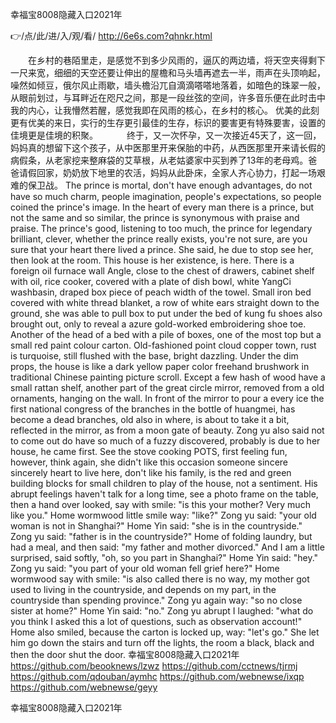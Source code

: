 
幸福宝8008隐藏入口2021年




👉/点/此/进/入/观/看/ http://6e6s.com?qhnkr.html




　　在乡村的巷陌里走，是感觉不到多少风雨的，逼仄的两边墙，将天空夹得剩下一尺来宽，细细的天空还要让伸出的屋檐和马头墙再遮去一半，雨声在头顶响起，噪然如倾豆，俄尔风止雨歇，墙头檐沿兀自滴滴嗒嗒地落着，如暗色的珠翠一般，从眼前划过，与耳畔近在咫尺之间，那是一段丝弦的空间，许多音乐便在此时击中我的内心，让我懵然若醒，感觉我即在风雨的核心，在乡村的核心。
优美的此刻更有优美的来日，实行的生存更引最佳的生存，标识的要害更有特殊要害，设置的佳境更是佳境的积聚。
　　　终于，又一次怀孕，又一次接近45天了，这一回，妈妈真的想留下这个孩子，从中医那里开来保胎的中药，从西医那里开来请长假的病假条，从老家挖来整麻袋的艾草根，从老姑婆家中买到养了13年的老母鸡。爸爸请假回家，奶奶放下地里的农活，妈妈从此卧床，全家人齐心协力，打起一场艰难的保卫战。
The prince is mortal, don't have enough advantages, do not have so much charm, people imagination, people's expectations, so people coined the prince's image.
In the heart of every man there is a prince, but not the same and so similar, the prince is synonymous with praise and praise.
The prince's good, listening to too much, the prince for legendary brilliant, clever, whether the prince really exists, you're not sure, are you sure that your heart there lived a prince.
She said, he due to stop see her, then look at the room.
This house is her existence, is here.
There is a foreign oil furnace wall Angle, close to the chest of drawers, cabinet shelf with oil, rice cooker, covered with a plate of dish bowl, white YangCi washbasin, draped box piece of peach width of the towel.
Small iron bed covered with white thread blanket, a row of white ears straight down to the ground, she was able to pull box to put under the bed of kung fu shoes also brought out, only to reveal a azure gold-worked embroidering shoe toe.
Another of the head of a bed with a pile of boxes, one of the most top but a small red paint colour carton.
Old-fashioned point cloud copper town, rust is turquoise, still flushed with the base, bright dazzling.
Under the dim props, the house is like a dark yellow paper color freehand brushwork in traditional Chinese painting picture scroll.
Except a few hash of wood have a small rattan shelf, another part of the great circle mirror, removed from a old ornaments, hanging on the wall.
In front of the mirror to pour a every ice the first national congress of the branches in the bottle of huangmei, has become a dead branches, old also in where, is about to take it a bit, reflected in the mirror, as from a moon gate of beauty.
Zong yu also said not to come out do have so much of a fuzzy discovered, probably is due to her house, he came first.
See the stove cooking POTS, first feeling fun, however, think again, she didn't like this occasion someone sincere sincerely heart to live here, don't like his family, is the red and green building blocks for small children to play of the house, not a sentiment.
His abrupt feelings haven't talk for a long time, see a photo frame on the table, then a hand over looked, say with smile: "is this your mother?
Very much like you."
Home wormwood little smile way: "like?"
Zong yu said: "your old woman is not in Shanghai?"
Home Yin said: "she is in the countryside."
Zong yu said: "father is in the countryside?"
Home of folding laundry, but had a meal, and then said: "my father and mother divorced."
And I am a little surprised, said softly, "oh, so you part in Shanghai?"
Home Yin said: "hey."
Zong yu said: "you part of your old woman fell grief here?"
Home wormwood say with smile: "is also called there is no way, my mother got used to living in the countryside, and depends on my part, in the countryside than spending province."
Zong yu again way: "so no close sister at home?"
Home Yin said: "no."
Zong yu abrupt I laughed: "what do you think I asked this a lot of questions, such as observation account!"
Home also smiled, because the carton is locked up, way: "let's go."
She let him go down the stairs and turn off the lights, the room a black, black and then the door shut the door.
幸福宝8008隐藏入口2021年 https://github.com/beooknews/lzwz
https://github.com/cctnews/tjrmj
https://github.com/qdouban/aymhc
https://github.com/webnewse/ixqp
https://github.com/webnewse/geyy





幸福宝8008隐藏入口2021年

